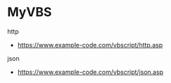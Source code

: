 # MyVBS

http

- https://www.example-code.com/vbscript/http.asp

json
- https://www.example-code.com/vbscript/json.asp